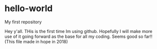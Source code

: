 # hello-world
My first repository


Hey y'all. THis is the first time Im using github. Hopefully I will make more use of it going forward as the base for all my coding.
Seems good so far!!
(This file made in hope in 2018)

